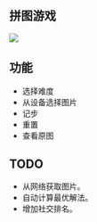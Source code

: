 ## 拼图游戏

![](https://github.com/fudaye/JigsawPuzzleGame/blob/master/screenshot/pluzze-game.gif?raw=true)

## 功能

- 选择难度
- 从设备选择图片
- 记步
- 重置
- 查看原图

## TODO


- 从网络获取图片。
- 自动计算最优解法。
- 增加社交排名。
